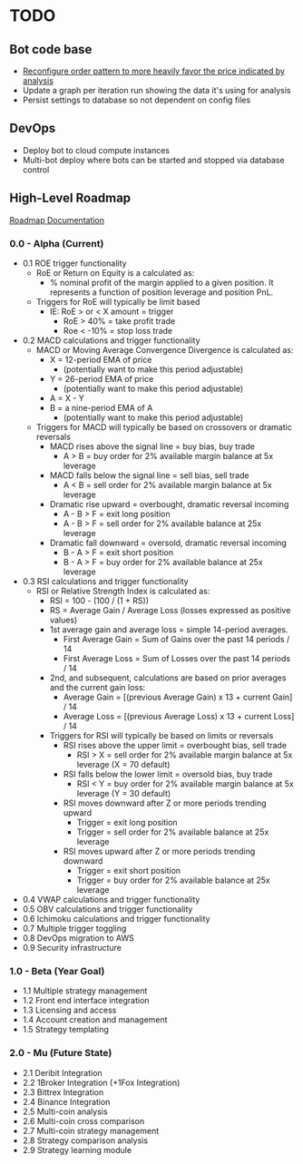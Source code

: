 # TODO

## Bot code base
* [Reconfigure order pattern to more heavily favor the price indicated by analysis](#1)
* Update a graph per iteration run showing the data it's using for analysis
* Persist settings to database so not dependent on config files

## DevOps
* Deploy bot to cloud compute instances
* Multi-bot deploy where bots can be started and stopped via database control

## High-Level Roadmap
[Roadmap Documentation](https://docs.google.com/document/d/1B2ExBDF5tEURjI19bCUmllr8HaYMCWlNhBi7Y1iX_u8/edit?usp=sharing)
### 0.0 - Alpha (Current)
* 0.1 ROE trigger functionality
   * RoE or Return on Equity is a calculated as: 
      * % nominal profit of the margin applied to a given position. It represents a function of position leverage and position PnL.
   * Triggers for RoE will typically be limit based
      * IE: RoE > or < X amount = trigger
         * RoE > 40% = take profit trade 
         * Roe < -10% = stop loss trade
* 0.2 MACD calculations and trigger functionality
   * MACD or Moving Average Convergence Divergence is calculated as: 
      * X = 12-period EMA of price
         * (potentially want to make this period adjustable) 
      * Y = 26-period EMA of price 
         * (potentially want to make this period adjustable)
      * A = X - Y
      * B = a nine-period EMA of A
         * (potentially want to make this period adjustable)
   * Triggers for MACD will typically be based on crossovers or dramatic reversals
      * MACD rises above the signal line = buy bias, buy trade 
         * A > B = buy order for 2% available margin balance at 5x leverage 
      * MACD falls below the signal line = sell bias, sell trade
         * A < B = sell order for 2% available margin balance at 5x leverage 
      * Dramatic rise upward = overbought, dramatic reversal incoming
         * A - B > F = exit long position
         * A - B > F = sell order for 2% available balance at 25x leverage
      * Dramatic fall downward = oversold, dramatic reversal incoming
         * B - A > F = exit short position
         * B - A > F = buy order for 2% available balance at 25x leverage
* 0.3 RSI calculations and trigger functionality 
   * RSI or Relative Strength Index is calculated as:
      *  RSI = 100 - (100 / (1 + RS))
      * RS = Average Gain / Average Loss (losses expressed as positive values)
      * 1st average gain and average loss = simple 14-period averages.
         * First Average Gain = Sum of Gains over the past 14 periods / 14
         * First Average Loss = Sum of Losses over the past 14 periods / 14
      * 2nd, and subsequent, calculations are based on prior averages and the current gain loss:
         * Average Gain = [(previous Average Gain) x 13 + current Gain] / 14
         * Average Loss = [(previous Average Loss) x 13 + current Loss] / 14
      * Triggers for RSI will typically be based on limits or reversals
         * RSI rises above the upper limit = overbought bias, sell trade 
            * RSI > X = sell order for 2% available margin balance at 5x leverage (X = 70 default) 
         * RSI falls below the lower limit = oversold bias, buy trade
            * RSI < Y = buy order for 2% available margin balance at 5x leverage (Y = 30 default)
         * RSI moves downward after Z or more periods trending upward
            * Trigger = exit long position
            * Trigger = sell order for 2% available balance at 25x leverage
         * RSI moves upward after Z or more periods trending downward
            * Trigger = exit short position
            * Trigger = buy order for 2% available balance at 25x leverage
* 0.4 VWAP calculations and trigger functionality 
* 0.5 OBV calculations and trigger functionality 
* 0.6 Ichimoku calculations and trigger functionality
* 0.7 Multiple trigger toggling
* 0.8 DevOps migration to AWS 
* 0.9 Security infrastructure

### 1.0 - Beta (Year Goal)
* 1.1 Multiple strategy management
* 1.2 Front end interface integration
* 1.3 Licensing and access
* 1.4 Account creation and management
* 1.5 Strategy templating

### 2.0 - Mu (Future State)
* 2.1 Deribit Integration
* 2.2 1Broker Integration (+1Fox Integration)
* 2.3 Bittrex Integration
* 2.4 Binance Integration
* 2.5 Multi-coin analysis
* 2.6 Multi-coin cross comparison
* 2.7 Multi-coin strategy management
* 2.8 Strategy comparison analysis
* 2.9 Strategy learning module
    
